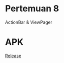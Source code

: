 # Pertemuan 8

ActionBar & ViewPager

# APK

[Release](https://github.com/nurazizUGM/PPPB_08_Menu/releases)